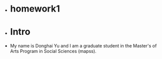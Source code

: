 + # homework1
+ # Intro
+ My name is Donghai Yu and I am a graduate student in the Master's of Arts Program in Social Sciences (mapss).

